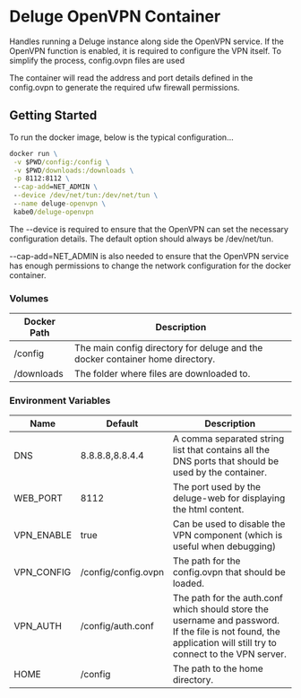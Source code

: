 # Deluge OpenVPN Container

Handles running a Deluge instance along side the OpenVPN service.
If the OpenVPN function is enabled, it is required to configure the
VPN itself. To simplify the process, config.ovpn files are used

The container will read the address and port details defined in the
config.ovpn to generate the required ufw firewall permissions.

## Getting Started

To run the docker image, below is the typical configuration...

```cmd
docker run \
 -v $PWD/config:/config \
 -v $PWD/downloads:/downloads \
 -p 8112:8112 \
 --cap-add=NET_ADMIN \
 --device /dev/net/tun:/dev/net/tun \
 --name deluge-openvpn \
 kabe0/deluge-openvpn
```

The --device is required to ensure that the OpenVPN can set the necessary configuration details.
The default option should always be /dev/net/tun.
 
--cap-add=NET_ADMIN is also needed to ensure that
the OpenVPN service has enough permissions to change the network configuration for the docker container.

### Volumes

| Docker Path | Description |
| -------| ----------- |
| /config | The main config directory for deluge and the docker container home directory.|
| /downloads | The folder where files are downloaded to. |

### Environment Variables

| Name | Default | Description |
| ---- | ------- | ----------- |
| DNS | 8.8.8.8,8.8.4.4 | A comma separated string list that contains all the DNS ports that should be used by the container. |
| WEB_PORT | 8112 | The port used by the deluge-web for displaying the html content. |
| VPN_ENABLE | true | Can be used to disable the VPN component (which is useful when debugging) |
| VPN_CONFIG | /config/config.ovpn | The path for the config.ovpn that should be loaded. |
| VPN_AUTH | /config/auth.conf | The path for the auth.conf which should store the username and password. If the file is not found, the application will still try to connect to the VPN server. |
| HOME | /config | The path to the home directory.|
